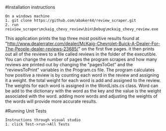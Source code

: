 #Installation instructions
```
On a windows machine 
1. git clone https://github.com/abaker44/review_scraper.git
2. run reiview_scraper\mckaig_chevy_review\bin\Debug\mckaig_chevy_review.exe
```

This application prints the top three most positive results found at "http://www.dealerrater.com/dealer/McKaig-Chevrolet-Buick-A-Dealer-For-The-People-dealer-reviews-23685/" on the first five pages. it then prints out all of the reviews to a file called reviews in the folder of the executible. You can change the number of pages the program scrapes and how many reviews are printed out by changing the "pagesToGet" and the "reviewsToPrint" variables in the Program.cs file. The program calculates how positive a review is by counting each word in the review and assigning it a weight. the total weight for each word is add and assigned to the review. The weights for each word is assigned in the WordLists.cs class. Word can be add to the dictionary with the word as the key and the value is the weight associated with the word. adding more words and adjusting the weights of the words will provide more accurate results. 

#Running Unit Tests
```
Instructions through visual studio
1. click Test->run->All Tests

